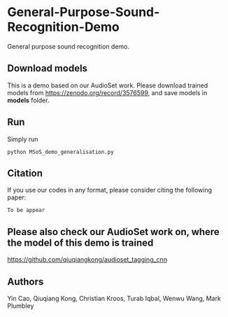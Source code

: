 # General-Purpose-Sound-Recognition-Demo
General purpose sound recognition demo.

## Download models
This is a demo based on our AudioSet work. Please download trained models from https://zenodo.org/record/3576599, and save models in **models** folder.

## Run
Simply run 

```shell
python MSoS_demo_generalisation.py
```

## Citation
If you use our codes in any format, please consider citing the following paper:

```
To be appear
```

## Please also check our AudioSet work on, where the model of this demo is trained
https://github.com/qiuqiangkong/audioset_tagging_cnn


## Authors
Yin Cao, Qiuqiang Kong, Christian Kroos, Turab Iqbal, Wenwu Wang, Mark Plumbley
